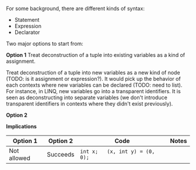 
For some background, there are different kinds of syntax:

* Statement
* Expression
* Declarator


Two major options to start from:

**Option 1**
Treat deconstruction of a tuple into existing variables as a kind of assignment.

Treat deconstruction of a tuple into new variables as a new kind of node (TODO: is it assignment or expression?). 
It would pick up the behavior of each contexts where new variables can be declared (TODO: need to list). For instance, in LINQ, new variables go into a transparent identifiers.
It is seen as deconstructing into separate variables (we don't introduce transparent identifiers in contexts where they didn't exist previously).


**Option 2**




**Implications**

| Option 1 | Option 2 | Code | Notes |
| -------- | -------- | ---- | ----- |
| Not allowed | Succeeds | `int x;   (x, int y) = (0, 0);` | |
